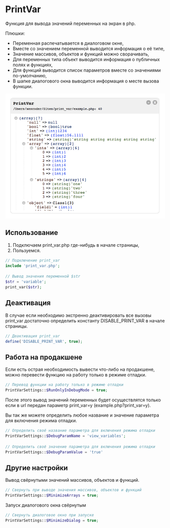 PrintVar
=========

Функция для вывода значений переменных на экран в php.

Плюшки:
* Переменная распечатывается в диалоговом окне,
* Вместе со значением переменной выводится информация о её типе,
* Значение массивов, объектов и функций можно сворачивать,
* Для переменных типа объект выводится информация о публичных полях и функциях,
* Для функций выводится список параметров вместе со значениями по-умолчанию,
* В шапке диалогового окна выводится информация о месте вызова функции.

<p align="center">
  <img src="https://github.com/xescoder/print_var/blob/master/demo.png?raw=true">
</p>

Использование
-------------

1.  Подключаем print_var.php где-нибудь в начале страницы,
2.  Пользуемся.

`````php
// Подключение print_var
include 'print_var.php';

// Вывод значения переменной $str
$str = 'variable';
print_var($str);
`````

Деактивация
-----------

В случае если необходимо экстренно деактивировать все вызовы print_var достаточно определить константу DISABLE_PRINT_VAR в начале страницы.

`````php
// Деактивация print_var
define('DISABLE_PRINT_VAR', true);
`````

Работа на продакшене
--------------------

Если есть острая необходимость вывести что-либо на продакшене, можно перевести функцию на работу только в режиме отладки.

`````php
// Перевод функции на работу только в режиме отладки
PrintVarSettings::$RunOnlyInDebugMode = true;
`````
После этого вывод значений переменных будет осуществлятся только если в url передан параметр print_var=y (example.php?print_var=y).

Вы так же можете определить любое название и значение параметра для включения режима отладки.

`````php
// Определить своё название параметра для включения режима отладки
PrintVarSettings::$DebugParamName = 'view_variables';

// Определить своё значение параметра для включения режима отладки
PrintVarSettings::$DebugParamValue = 'true'
`````

Другие настройки
----------------

Вывод свёрнутыми значений массивов, объектов и функций.

`````php
// Свернуть при выводе значения массивов, объектов и функций
PrintVarSettings::$MinimizeArrays = true;
`````

Запуск диалогового окна свёрнутым

`````php
// Свернуть диалоговое окно при запуске
PrintVarSettings::$MinimizeDialog = true;
`````